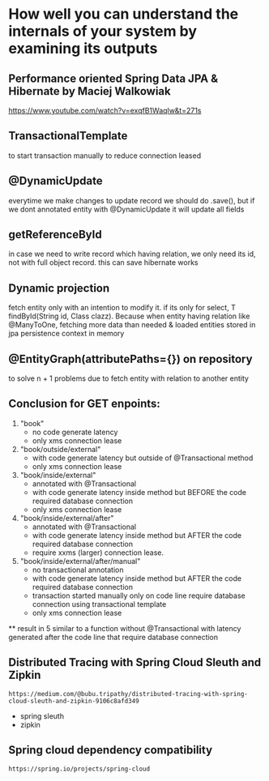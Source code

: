 # How well you can understand the internals of your system by examining its outputs

## Performance oriented Spring Data JPA & Hibernate by Maciej Walkowiak 
https://www.youtube.com/watch?v=exqfB1WaqIw&t=271s

## TransactionalTemplate
to start transaction manually to reduce connection leased

## @DynamicUpdate 
everytime we make changes to update record we should do .save(), but if we dont annotated entity with @DynamicUpdate it will update all fields

## getReferenceById
in case we need to write record which having relation, we only need its id, not with full object record. this can save hibernate works

## Dynamic projection
fetch entity only with an intention to modify it. if its only for select, <T> T findById(String id, Class<T> clazz). Because when entity having relation like @ManyToOne, fetching more data than needed & loaded entities stored in jpa persistence context in memory

## @EntityGraph(attributePaths={}) on repository
to solve n + 1 problems due to fetch entity with relation to another entity

## Conclusion for GET enpoints:
1. "book" 
    - no code generate latency
    - only xms connection lease
2. "book/outside/external"
    - with code generate latency but outside of @Transactional method
    - only xms connection lease
3. "book/inside/external"
    - annotated with @Transactional
    - with code generate latency inside method but BEFORE the code required database connection
    - only xms connection lease
4. "book/inside/external/after"
    - annotated with @Transactional
    - with code generate latency inside method but AFTER the code required database connection
    - require xxms (larger) connection lease. 
5. "book/inside/external/after/manual"
    - no transactional annotation
    - with code generate latency inside method but AFTER the code required database connection 
    - transaction started manually only on code line require database connection using transactional template
    - only xms connection lease

** result in 5 similar to a function without @Transactional with latency generated after the code line that require database connection

## Distributed Tracing with Spring Cloud Sleuth and Zipkin
    https://medium.com/@bubu.tripathy/distributed-tracing-with-spring-cloud-sleuth-and-zipkin-9106c8afd349
- spring sleuth
- zipkin

## Spring cloud dependency compatibility
    https://spring.io/projects/spring-cloud